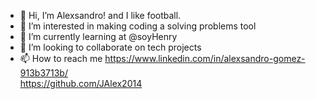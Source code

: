 - 👋 Hi, I’m Alexsandro! and I like football.
- 👀 I’m interested in making coding a solving problems tool
- 🌱 I’m currently learning at @soyHenry
- 💞️ I’m looking to collaborate on tech projects
- 📫 How to reach me                                                                      https://www.linkedin.com/in/alexsandro-gomez-913b3713b/                       
              https://github.com/JAlex2014
<!---
JAlex2014/JAlex2014 is a ✨ special ✨ repository because its `README.md` (this file) appears on your GitHub profile.
You can click the Preview link to take a look at your changes.
--->
